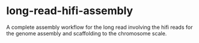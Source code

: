 # long-read-hifi-assembly
A complete assembly workflow for the long read involving the hifi reads for the genome assembly and scaffolding to the chromosome scale.
